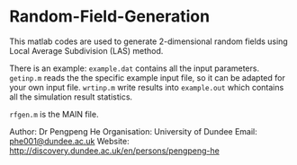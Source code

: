 # Random-Field-Generation
This matlab codes are used to generate 2-dimensional random fields using Local Average Subdivision (LAS) method.

There is an example: `example.dat` contains all the input parameters. `getinp.m` reads the the specific example input file, so it can be adapted for your own input file. `wrtinp.m` write results into `example.out` which contains all the simulation result statistics.

`rfgen.m` is the MAIN file.

Author:       Dr Pengpeng He
Organisation: University of Dundee
Email:        phe001@dundee.ac.uk
Website:      http://discovery.dundee.ac.uk/en/persons/pengpeng-he
